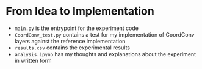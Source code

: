 # From Idea to Implementation

* `main.py` is the entrypoint for the experiment code
* `CoordConv_test.py` contains a test for my implementation of CoordConv layers against the reference implementation
* `results.csv` contains the experimental results
* `analysis.ipynb` has my thoughts and explanations about the experiment in written form